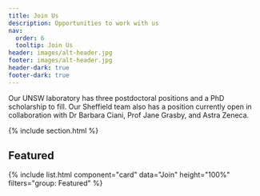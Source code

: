 ```yaml
---
title: Join Us
description: Opportunities to work with us
nav:
  order: 6
  tooltip: Join Us
header: images/alt-header.jpg
footer: images/alt-header.jpg
header-dark: true
footer-dark: true
---
```


Our UNSW laboratory has three postdoctoral positions and a PhD scholarship to fill. Our Sheffield team also has a position currently open in collaboration with Dr Barbara Ciani, Prof Jane Grasby, and Astra Zeneca.

{% include section.html %}

## Featured

{% include list.html component="card" data="Join" height="100%" filters="group: Featured" %}
